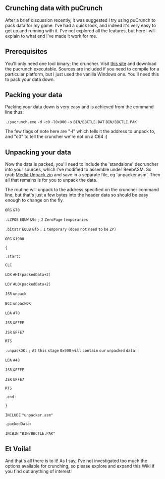 ## Crunching data with puCrunch

After a brief discussion recently, it was suggested I try using puCrunch to pack data for my game. I've had a quick look, and indeed it's very easy to get up and running with it. I've not explored all the features, but here I will explain to what end I've made it work for me.

## Prerequisites

You'll only need one tool binary; the cruncher. Visit [this site](http://www.cs.tut.fi/~albert/Dev/pucrunch/#Progs) and download the pucrunch executable. Sources are included if you need to compile for a particular platform, but I just used the vanilla Windows one. You'll need this to pack your data down.

## Packing your data

Packing your data down is very easy and is achieved from the command line thus:

`./pucrunch.exe` `-d` `-c0` `-l0x900` `-s` `BIN/BBCTLE.DAT` `BIN/BBCTLE.PAK`

The few flags of note here are "-l" which tells it the address to unpack to, and "c0" to tell the cruncher we're not on a C64 :)

## Unpacking your data

Now the data is packed, you'll need to include the 'standalone' decruncher into your sources, which I've modified to assemble under BeebASM. So grab <Media:Unpack.zip> and save in a separate file, eg 'unpacker.asm'. Then all that remains is for you to unpack the data.

The routine will unpack to the address specified on the cruncher command line, but that's just a few bytes into the header data so should be easy enough to change on the fly.

`ORG` `&70`
`.LZPOS` `EQUW` `&9e` `;` `2` `ZeroPage` `temporaries`
`.bitstr` `EQUB` `&fb` `;` `1` `temporary` `(does` `not` `need` `to` `be` `ZP)`
`ORG` `&1900`
`{`
`.start:`
`CLC`
`LDX` `#HI(packedData+2)`
`LDY` `#LO(packedData+2)`
`JSR` `unpack`
`BCC` `unpackOK`
`LDA` `#70`
`JSR` `&FFEE`
`JSR` `&FFE7`
`RTS`
`.unpackOK:` `;` `At` `this` `stage` `0x900` `will` `contain` `our` `unpacked` `data!`
`LDA` `#48`
`JSR` `&FFEE`
`JSR` `&FFE7`
`RTS`
`.end:`
`}`
`INCLUDE` `"unpacker.asm"`
`.packedData:`
`INCBIN` `"BIN/BBCTLE.PAK"`

## Et Voila!

And that's all there is to it! As I say, I've not investigated too much the options available for crunching, so please explore and expand this Wiki if you find out anything of interest!
